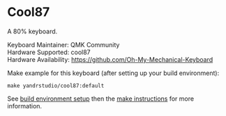Cool87
===

A 80% keyboard.

Keyboard Maintainer: QMK Community  
Hardware Supported: cool87  
Hardware Availability: https://github.com/Oh-My-Mechanical-Keyboard 

Make example for this keyboard (after setting up your build environment):

    make yandrstudio/cool87:default

See [build environment setup](https://docs.qmk.fm/#/getting_started_build_tools) then the [make instructions](https://docs.qmk.fm/#/getting_started_make_guide) for more information.
